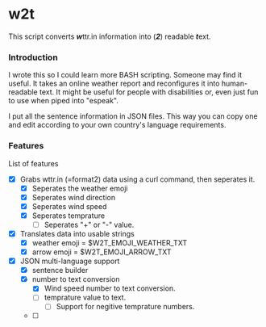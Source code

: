 # w2t 
This script converts ***w***ttr.in information into (***2***) readable ***t***ext.
### Introduction
I wrote this so I could learn more BASH scripting. Someone may find it useful. It takes an online weather report and reconfigures it into human-readable text. It might be useful for people with disabilities or, even just fun to use when piped into "espeak". 

I put all the sentence information in JSON files. This way you can copy one and edit according to your own country's language requirements.


### Features

List of features
- [x] Grabs wttr.in (=format2) data using a curl command, then seperates it.
    - [x] Seperates the weather emoji
    - [x] Seperates wind direction
    - [x] Seperates wind speed
    - [x] Seperates temprature
        - [ ] Seperates "+" or "-" value.
- [x] Translates data into usable strings
    - [x] weather emoji = $W2T_EMOJI_WEATHER_TXT
    - [x] arrow emoji = $W2T_EMOJI_ARROW_TXT
- [x] JSON multi-language support
    - [x] sentence builder
    - [x] number to text conversion
        - [x] Wind speed number to text conversion.
        - [ ] temprature value to text.
            - [ ] Support for negitive temprature numbers.
    - [ ]     
